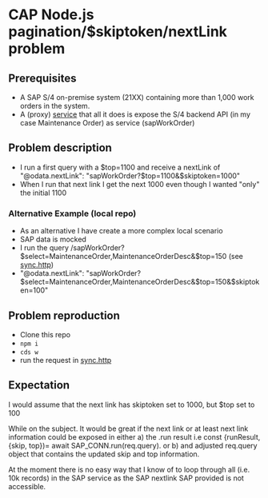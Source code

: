 # CAP Node.js pagination/$skiptoken/nextLink problem

## Prerequisites
- A SAP S/4 on-premise system (21XX) containing more than 1,000 work orders in the system. 
- A (proxy) [service](./srv/sync.cds) that all it does is expose the S/4 backend API (in my case Maintenance Order) as service (sapWorkOrder) 

## Problem description
- I run a first query with a $top=1100 and receive a nextLink of  "@odata.nextLink": "sapWorkOrder?$top=1100&$skiptoken=1000"
- When I run that next link I get the next 1000 even though I wanted "only" the initial 1100 

### Alternative Example (local repo)
- As an alternative I have create a more complex local scenario
- SAP data is mocked
- I run the query /sapWorkOrder?$select=MaintenanceOrder,MaintenanceOrderDesc&$top=150 (see [sync.http](sync.http))
- "@odata.nextLink": "sapWorkOrder?$select=MaintenanceOrder,MaintenanceOrderDesc&$top=150&$skiptoken=100"


## Problem reproduction
- Clone this repo
- `npm i`
- `cds w`
- run the request in [sync.http](sync.http)


## Expectation
I would assume that the next link has skiptoken set to 1000, but $top set to 100


While on the subject. It would be great if the next link or at least next link information could be exposed in either 
a) the .run result i.e const {runResult, {skip, top})= await SAP_CONN.run(req.query).
or b) and adjusted req.query object that contains the updated skip and top information. 

At the moment there is no easy way that I know of to loop through all (i.e. 10k records) in the SAP service as the SAP nextlink SAP provided is not accessible. 







